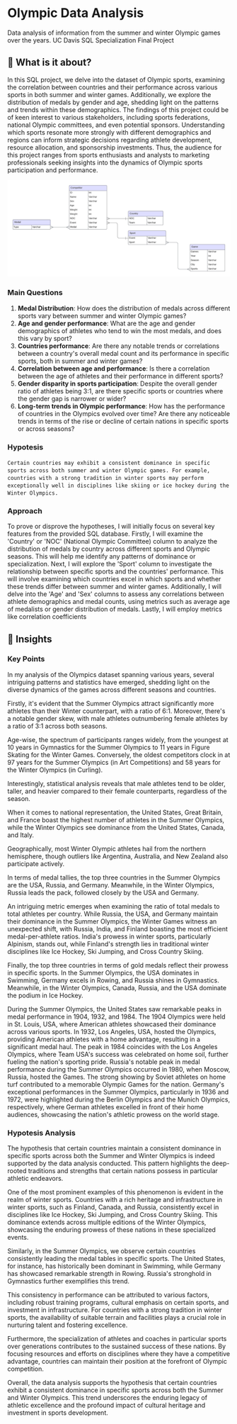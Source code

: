 # Olympic Data Analysis

Data analysis of information from the summer and winter Olympic games over the years. UC Davis SQL Specialization Final Project

## 🔰 What is it about?

In this SQL project, we delve into the dataset of Olympic sports, examining the correlation between countries and their performance across various sports in both summer and winter games. Additionally, we explore the distribution of medals by gender and age, shedding light on the patterns and trends within these demographics. The findings of this project could be of keen interest to various stakeholders, including sports federations, national Olympic committees, and even potential sponsors. Understanding which sports resonate more strongly with different demographics and regions can inform strategic decisions regarding athlete development, resource allocation, and sponsorship investments. Thus, the audience for this project ranges from sports enthusiasts and analysts to marketing professionals seeking insights into the dynamics of Olympic sports participation and performance.

<img src = "https://raw.githubusercontent.com/alejo1630/Sport_Stats/main/ERD.png" width = "700">

### Main Questions
1. **Medal Distribution**: How does the distribution of medals across different sports vary between summer and winter Olympic games?
2. **Age and gender performance**: What are the age and gender demographics of athletes who tend to win the most medals, and does this vary by sport?
3. **Countries performance**: Are there any notable trends or correlations between a country's overall medal count and its performance in specific sports, both in summer and winter games?
4. **Correlation between age and performance**: Is there a correlation between the age of athletes and their performance in different sports?
2. **Gender disparity in sports participation**: Despite the overall gender ratio of athletes being 3:1, are there specific sports or countries where the gender gap is narrower or wider?
3. **Long-term trends in Olympic performance**: How has the performance of countries in the Olympics evolved over time? Are there any noticeable trends in terms of the rise or decline of certain nations in specific sports or across seasons?

### Hypotesis
`Certain countries may exhibit a consistent dominance in specific sports across both summer and winter Olympic games. For example, countries with a strong tradition in winter sports may perform exceptionally well in disciplines like skiing or ice hockey during the Winter Olympics.`

### Approach
To prove or disprove the hypotheses, I will initially focus on several key features from the provided SQL database. Firstly, I will examine the 'Country' or 'NOC' (National Olympic Committee) column to analyze the distribution of medals by country across different sports and Olympic seasons. This will help me identify any patterns of dominance or specialization. Next, I will explore the 'Sport' column to investigate the relationship between specific sports and the countries' performance. This will involve examining which countries excel in which sports and whether these trends differ between summer and winter games. Additionally, I will delve into the 'Age' and 'Sex' columns to assess any correlations between athlete demographics and medal counts, using metrics such as average age of medalists or gender distribution of medals. Lastly, I will employ metrics like correlation coefficients

## 💠 Insights

### Key Points
In my analysis of the Olympics dataset spanning various years, several intriguing patterns and statistics have emerged, shedding light on the diverse dynamics of the games across different seasons and countries.

Firstly, it's evident that the Summer Olympics attract significantly more athletes than their Winter counterpart, with a ratio of 6:1. Moreover, there's a notable gender skew, with male athletes outnumbering female athletes by a ratio of 3:1 across both seasons.

Age-wise, the spectrum of participants ranges widely, from the youngest at 10 years in Gymnastics for the Summer Olympics to 11 years in Figure Skating for the Winter Games. Conversely, the oldest competitors clock in at 97 years for the Summer Olympics (in Art Competitions) and 58 years for the Winter Olympics (in Curling).

Interestingly, statistical analysis reveals that male athletes tend to be older, taller, and heavier compared to their female counterparts, regardless of the season.

When it comes to national representation, the United States, Great Britain, and France boast the highest number of athletes in the Summer Olympics, while the Winter Olympics see dominance from the United States, Canada, and Italy.

Geographically, most Winter Olympic athletes hail from the northern hemisphere, though outliers like Argentina, Australia, and New Zealand also participate actively.

In terms of medal tallies, the top three countries in the Summer Olympics are the USA, Russia, and Germany. Meanwhile, in the Winter Olympics, Russia leads the pack, followed closely by the USA and Germany.

An intriguing metric emerges when examining the ratio of total medals to total athletes per country. While Russia, the USA, and Germany maintain their dominance in the Summer Olympics, the Winter Games witness an unexpected shift, with Russia, India, and Finland boasting the most efficient medal-per-athlete ratios. India's prowess in winter sports, particularly Alpinism, stands out, while Finland's strength lies in traditional winter disciplines like Ice Hockey, Ski Jumping, and Cross Country Skiing.

Finally, the top three countries in terms of gold medals reflect their prowess in specific sports. In the Summer Olympics, the USA dominates in Swimming, Germany excels in Rowing, and Russia shines in Gymnastics. Meanwhile, in the Winter Olympics, Canada, Russia, and the USA dominate the podium in Ice Hockey.

During the Summer Olympics, the United States saw remarkable peaks in medal performance in 1904, 1932, and 1984. The 1904 Olympics were held in St. Louis, USA, where American athletes showcased their dominance across various sports. In 1932, Los Angeles, USA, hosted the Olympics, providing American athletes with a home advantage, resulting in a significant medal haul. The peak in 1984 coincides with the Los Angeles Olympics, where Team USA's success was celebrated on home soil, further fueling the nation's sporting pride. Russia's notable peak in medal performance during the Summer Olympics occurred in 1980, when Moscow, Russia, hosted the Games. The strong showing by Soviet athletes on home turf contributed to a memorable Olympic Games for the nation. Germany's exceptional performances in the Summer Olympics, particularly in 1936 and 1972, were highlighted during the Berlin Olympics and the Munich Olympics, respectively, where German athletes excelled in front of their home audiences, showcasing the nation's athletic prowess on the world stage.

### Hypotesis Analysis
The hypothesis that certain countries maintain a consistent dominance in specific sports across both the Summer and Winter Olympics is indeed supported by the data analysis conducted. This pattern highlights the deep-rooted traditions and strengths that certain nations possess in particular athletic endeavors.

One of the most prominent examples of this phenomenon is evident in the realm of winter sports. Countries with a rich heritage and infrastructure in winter sports, such as Finland, Canada, and Russia, consistently excel in disciplines like Ice Hockey, Ski Jumping, and Cross Country Skiing. This dominance extends across multiple editions of the Winter Olympics, showcasing the enduring prowess of these nations in these specialized events.

Similarly, in the Summer Olympics, we observe certain countries consistently leading the medal tables in specific sports. The United States, for instance, has historically been dominant in Swimming, while Germany has showcased remarkable strength in Rowing. Russia's stronghold in Gymnastics further exemplifies this trend.

This consistency in performance can be attributed to various factors, including robust training programs, cultural emphasis on certain sports, and investment in infrastructure. For countries with a strong tradition in winter sports, the availability of suitable terrain and facilities plays a crucial role in nurturing talent and fostering excellence.

Furthermore, the specialization of athletes and coaches in particular sports over generations contributes to the sustained success of these nations. By focusing resources and efforts on disciplines where they have a competitive advantage, countries can maintain their position at the forefront of Olympic competition.

Overall, the data analysis supports the hypothesis that certain countries exhibit a consistent dominance in specific sports across both the Summer and Winter Olympics. This trend underscores the enduring legacy of athletic excellence and the profound impact of cultural heritage and investment in sports development.
